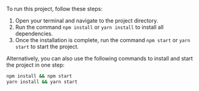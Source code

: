 To run this project, follow these steps:

1. Open your terminal and navigate to the project directory.
2. Run the command `npm install` or `yarn install` to install all dependencies.
3. Once the installation is complete, run the command `npm start` or `yarn start` to start the project.

Alternatively, you can also use the following commands to install and start the project in one step:

```bash
npm install && npm start
yarn install && yarn start
```
